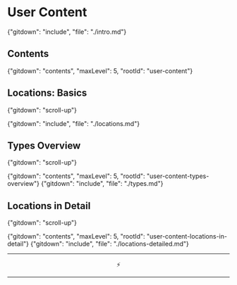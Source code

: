 # User Content
{"gitdown": "include", "file": "./intro.md"}

## Contents
{"gitdown": "contents", "maxLevel": 5, "rootId": "user-content"}

## Locations: Basics
{"gitdown": "scroll-up"}

{"gitdown": "include", "file": "./locations.md"}

## Types Overview
{"gitdown": "scroll-up"}

{"gitdown": "contents", "maxLevel": 5, "rootId": "user-content-types-overview"}
{"gitdown": "include", "file": "./types.md"}

## Locations in Detail
{"gitdown": "scroll-up"}

{"gitdown": "contents", "maxLevel": 5, "rootId": "user-content-locations-in-detail"}
{"gitdown": "include", "file": "./locations-detailed.md"}

---

<p align="center">
⚡
</p>

---
